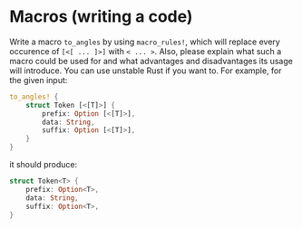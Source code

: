 # Macros (writing a code)

Write a macro `to_angles` by using `macro_rules!`, which will replace every occurence of `[<[ ... ]>]` with `< ... >`. Also, please explain what such a macro could be used for and what advantages and disadvantages its usage will introduce. You can use unstable Rust if you want to. For example, for the given input:

```rust
to_angles! {
    struct Token [<[T]>] {
        prefix: Option [<[T]>],
        data: String,
        suffix: Option [<[T]>],
    }
}
```

it should produce:

```rust
struct Token<T> {
    prefix: Option<T>,
    data: String,
    suffix: Option<T>,
}
```
